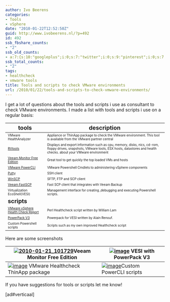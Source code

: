 ```yaml
---
author: Ivo Beerens
categories:
- Tools
- vSphere
date: "2010-01-22T12:52:50Z"
guid: http://www.ivobeerens.nl/?p=492
id: 492
ssb_fbshare_counts:
- "2"
ssb_old_counts:
- a:7:{s:10:"googleplus";i:0;s:7:"twitter";i:0;s:9:"pinterest";i:0;s:7:"fbshare";i:2;s:8:"linkedin";i:0;s:6:"reddit";i:0;s:6:"tumblr";i:0;}
ssb_total_counts:
- "2"
tags:
- healthcheck
- vmware tools
title: Tools and scripts to check VMware environments
url: /2010/01/22/tools-and-scripts-to-check-vmware-environments/
---
```


I get a lot of questions about the tools and scripts i use as consultant to check VMware environments. I made a list with tools and scripts i use on a regular basis:

| **<font size="4">tools</font>** | **<font size="4">description</font>** |
|---|---|
| <font size="1">VMware HealthAnalyzer </font> | <font size="1">Appliance or ThinApp package to check the VMware environment. This tool is available from the VMware partner central  </font> |
| [<font size="1">RVtools</font>](http://www.robware.net/) | <font size="1">Displays and export information such as cpu, memory, disks, nics, cd-rom, floppy drives, snapshots, VMware tools, ESX hosts, datastores and health checks. about your VMware environment </font> |
| [<font size="1">Veeam Monitor Free Edition</font>](http://www.veeam.com/esxi-monitoring-free.html) | <font size="1">Great tool to get quickly the top loaded VMs and hosts</font> |
| [<font size="1">VMware PowerCLI</font>](http://www.vmware.com/support/developer/windowstoolkit/) | <font size="1">VMware Powershell Cmdlets to administering vSphere components</font> |
| [<font size="1">Putty</font>](http://www.chiark.greenend.org.uk/~sgtatham/putty/download.html) | <font size="1">SSH client</font> |
| [<font size="1">WinSCP</font>](http://winscp.net/) | <font size="1">SFTP, FTP and SCP client</font> |
| [<font size="1">Veeam FastSCP</font>](http://www.veeam.com/vmware-esxi-fastscp.html) | <font size="1">Fast SCP client that integrates with Veeam Backup</font> |
| <font size="1">Virtualization EcoShell(VESI)</font><font size="1"> </font> | <font size="2"><font size="1">Management interface for creating ,debugging and executing Powershell scripts.</font> </font> |
| **<font size="4">scripts</font>** | <font size="2"></font> |
| [<font size="1">VMware vSphere Health Check Report</font>](http://communities.vmware.com/docs/DOC-9842) | <font size="1">Perl Healthcheck script written by William Lam </font> |
| [<font size="1">PowerPack V3</font>](http://www.virtu-al.net/page/2/) | <font size="1">Powerpack for VESI written by Alain Renouf. </font> |
| <font size="1">Custom Powershell scripts</font> | <font size="1">Scripts such as my own improved Healthcheck script</font> |

Here are some screenshots

| [![2010-01-21_101729](http://localhost/wp-content/uploads/2010/01/20100121_101729_thumb.jpg "2010-01-21_101729")](http://localhost/wp-content/uploads/2010/01/20100121_101729.jpg)Veeam Monitor Free Edition | [![image](http://localhost/wp-content/uploads/2010/01/image_thumb.png "image")](http://localhost/wp-content/uploads/2010/01/image.png)    VESI with PowerPack V3 |
|---|---|
| [![image](http://localhost/wp-content/uploads/2010/01/image_thumb1.png "image")](http://localhost/wp-content/uploads/2010/01/image1.png)    VMware Healthcheck ThinApp package | [![image](http://localhost/wp-content/uploads/2010/01/image_thumb2.png "image")](http://localhost/wp-content/uploads/2010/01/image2.png)Custom PowerCLI scripts |

If you have suggestions for tools or scripts let me know!

\[ad#verticaal\]

